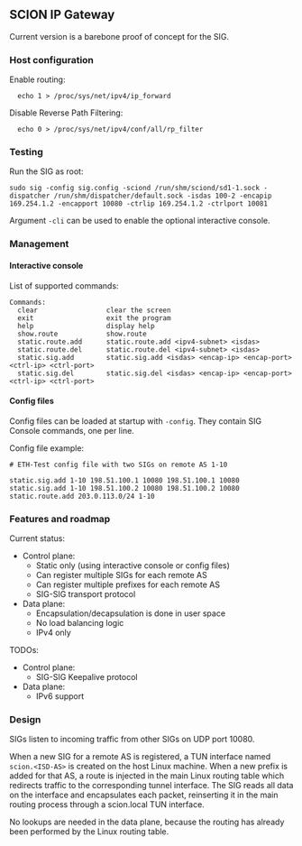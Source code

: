 ## SCION IP Gateway

Current version is a barebone proof of concept for the SIG.

### Host configuration

Enable routing:

```
  echo 1 > /proc/sys/net/ipv4/ip_forward
```

Disable Reverse Path Filtering:

```
  echo 0 > /proc/sys/net/ipv4/conf/all/rp_filter
```

### Testing

Run the SIG as root:

```
sudo sig -config sig.config -sciond /run/shm/sciond/sd1-1.sock -dispatcher /run/shm/dispatcher/default.sock -isdas 100-2 -encapip 169.254.1.2 -encapport 10080 -ctrlip 169.254.1.2 -ctrlport 10081
```

Argument `-cli` can be used to enable the optional interactive console.


### Management

#### Interactive console

List of supported commands:
```
Commands:
  clear                 clear the screen
  exit                  exit the program
  help                  display help
  show.route            show.route
  static.route.add      static.route.add <ipv4-subnet> <isdas>
  static.route.del      static.route.del <ipv4-subnet> <isdas>
  static.sig.add        static.sig.add <isdas> <encap-ip> <encap-port> <ctrl-ip> <ctrl-port>
  static.sig.del        static.sig.del <isdas> <encap-ip> <encap-port> <ctrl-ip> <ctrl-port>
```

#### Config files
Config files can be loaded at startup with `-config`. They contain SIG Console commands, one per line.

Config file example:

```
# ETH-Test config file with two SIGs on remote AS 1-10

static.sig.add 1-10 198.51.100.1 10080 198.51.100.1 10080
static.sig.add 1-10 198.51.100.2 10080 198.51.100.2 10080
static.route.add 203.0.113.0/24 1-10
```

### Features and roadmap

Current status:
* Control plane:
  * Static only (using interactive console or config files)
  * Can register multiple SIGs for each remote AS
  * Can register multiple prefixes for each remote AS
  * SIG-SIG transport protocol
* Data plane:
  * Encapsulation/decapsulation is done in user space
  * No load balancing logic
  * IPv4 only

TODOs:
* Control plane:
  * SIG-SIG Keepalive protocol
* Data plane:
  * IPv6 support


### Design
SIGs listen to incoming traffic from other SIGs on UDP port 10080.

When a new SIG for a remote AS is registered, a TUN interface named `scion.<ISD-AS>` is created on the host Linux machine. When a new prefix is added for that AS, a route is injected in the main Linux routing table which redirects traffic to the corresponding tunnel interface. The SIG reads all data on the interface and encapsulates each packet, reinserting it in the main routing process through a scion.local TUN interface.

No lookups are needed in the data plane, because the routing has already been performed by the Linux routing table.


